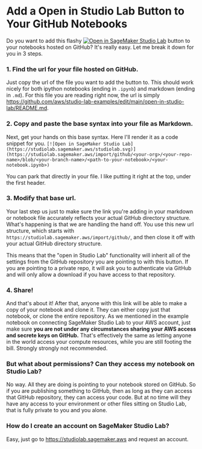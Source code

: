 # Add a Open in Studio Lab Button to Your GitHub Notebooks
Do you want to add this flashy [![Open in SageMaker Studio Lab](https://studiolab.sagemaker.aws/studiolab.svg)](https://studiolab.sagemaker.aws/import/github/aws/studio-lab-examples/blob/main/open-in-studio/README.md) button to your notebooks hosted on GitHub? It's really easy. Let me break it down for you in 3 steps.

### 1. Find the url for your file hosted on GitHub.
Just copy the url of the file you want to add the button to. This should work nicely for both ipython notebooks (ending in `.ipynb`) and markdown (ending in `.md`). For this file you are reading right now, the url is simply https://github.com/aws/studio-lab-examples/edit/main/open-in-studio-lab/README.md.

### 2. Copy and paste the base syntax into your file as Markdown.
Next, get your hands on this base syntax. Here I'll render it as a code snippet for you.
```[![Open in SageMaker Studio Lab](https://studiolab.sagemaker.aws/studiolab.svg)](https://studiolab.sagemaker.aws/import/github/<your-org>/<your-repo-name>/blob/<your-branch-name>/<path-to-your-notebook>/<your-notebook.ipynb>)```

You can park that directly in your file. I like putting it right at the top, under the first header.

### 3. Modify that base url.
Your last step us just to make sure the link you're adding in your markdown or notebook file accurately reflects your actual GitHub directory structure. What's happening is that we are handling the hand off. You use this new url structure, which starts with  `https://studiolab.sagemaker.aws/import/github/`, and then close it off with your actual GitHub directory structure. 

This means that the "open in Studio Lab" functionality will inherit all of the settings from the GitHub repository you are pointing to with this button. If you are pointing to a private repo, it will ask you to authenticate via GitHub and will only allow a download if you have access to that repository.

### 4. Share!
And that's about it! After that, anyone with this link will be able to make a copy of your notebook and clone it. They can either copy just that notebook, or clone the entire repository. As we mentioned in the example notebook on connecting SageMaker Studio Lab to your AWS account, just make sure **you are not under any circumstances sharing your AWS access and secrete keys on GitHub.**  That's effectively the same as letting anyone in the world access your compute resources, while you are still footing the bill. Strongly strongly not recommended.

### But what about permissions? Can they access my notebook on Studio Lab?
No way. All they are doing is pointing to your notebook stored on GitHub. So if you are publishing something to GitHub, then as long as they can access that GitHub repository, they can access your code. But at no time will they have any access to your environment or other files sitting on Studio Lab, that is fully private to you and you alone.

### How do I create an account on SageMaker Studio Lab?
Easy, just go to https://studiolab.sagemaker.aws and request an account.
